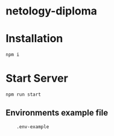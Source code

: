 # netology-diploma

# Installation
```
npm i
```

# Start Server
```
npm run start
```

## Environments example file
```
    .env-example
```